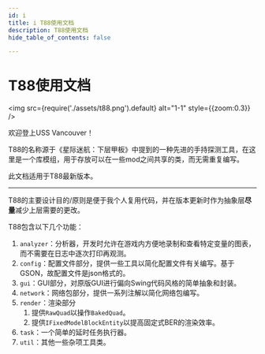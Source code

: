 ```yaml
---
id: i
title: i T88使用文档
description: T88使用文档
hide_table_of_contents: false

---
```


# T88使用文档

<img src={require('./assets/t88.png').default} alt="1-1" style={{zoom:0.3}} />

欢迎登上USS Vancouver！

T88的名称源于《星际迷航：下层甲板》中提到的一种先进的手持探测工具，在这里是一个库模组，用于存放可以在一些mod之间共享的类，而无需重复编写。

此文档适用于T88最新版本。

---

T88的主要设计目的/原则是便于我个人复用代码，并在版本更新时作为抽象层**尽量**减少上层需要的更改。

T88包含以下几个功能：

1. `analyzer`：分析器，开发时允许在游戏内方便地录制和查看特定变量的图表，而不需要在日志中逐次打印再观测。
2. `config`：配置文件部分，提供一些工具以简化配置文件有关编写。基于GSON，故配置文件是json格式的。
3. `gui`：GUI部分，对原版GUI进行偏向Swing代码风格的简单抽象和封装。
4. `network`：网络包部分，提供一系列注解以简化网络包编写。
5. `render`：渲染部分
    1. 提供`RawQuad`以操作`BakedQuad`。
    2. 提供`IFixedModelBlockEntity`以提高固定式BER的渲染效率。
6. `task`：一个简单的延时任务执行器。
7. `util`：其他一些杂项工具类。